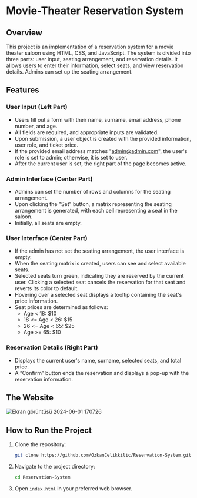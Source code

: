 # Movie-Theater Reservation System

## Overview
This project is an implementation of a reservation system for a movie theater saloon using HTML, CSS, and JavaScript. The system is divided into three parts: user input, seating arrangement, and reservation details. It allows users to enter their information, select seats, and view reservation details. Admins can set up the seating arrangement.

## Features

### User Input (Left Part)
- Users fill out a form with their name, surname, email address, phone number, and age.
- All fields are required, and appropriate inputs are validated.
- Upon submission, a user object is created with the provided information, user role, and ticket price.
- If the provided email address matches "admin@admin.com", the user's role is set to admin; otherwise, it is set to user.
- After the current user is set, the right part of the page becomes active.

### Admin Interface (Center Part)
- Admins can set the number of rows and columns for the seating arrangement.
- Upon clicking the "Set" button, a matrix representing the seating arrangement is generated, with each cell representing a seat in the saloon.
- Initially, all seats are empty.

### User Interface (Center Part)
- If the admin has not set the seating arrangement, the user interface is empty.
- When the seating matrix is created, users can see and select available seats.
- Selected seats turn green, indicating they are reserved by the current user. Clicking a selected seat cancels the reservation for that seat and reverts its color to default.
- Hovering over a selected seat displays a tooltip containing the seat's price information.
- Seat prices are determined as follows:
  - Age < 18: $10
  - 18 <= Age < 26: $15
  - 26 <= Age < 65: $25
  - Age >= 65: $10

### Reservation Details (Right Part)
- Displays the current user's name, surname, selected seats, and total price.
- A “Confirm” button ends the reservation and displays a pop-up with the reservation information.

## The Website
![Ekran görüntüsü 2024-06-01 170726](https://github.com/OzkanCelikkilic/Reservation-System/assets/134146392/4f54ac8e-e111-4c85-ac02-ff85ac96dbfc)

## How to Run the Project
1. Clone the repository:
    ```sh
    git clone https://github.com/OzkanCelikkilic/Reservation-System.git
    ```
2. Navigate to the project directory:
    ```sh
    cd Reservation-System
    ```
3. Open `index.html` in your preferred web browser.

